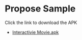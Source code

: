 # Propose Sample
Click the link to download the APK
 - [Interactivie Movie.apk](https://github.com/muabe/Minor-League/raw/master/file/sample/Interactive_movie.apk)
